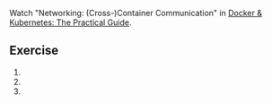 Watch "Networking: (Cross-)Container Communication" in [Docker & Kubernetes: The Practical Guide](https://www.udemy.com/course/docker-kubernetes-the-practical-guide/).

## Exercise

1. 
2. 
3. 